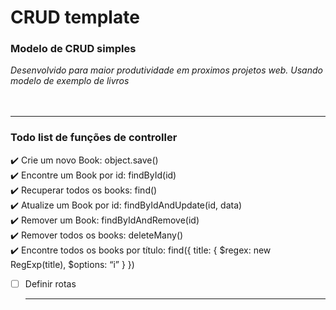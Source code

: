 # CRUD template 
### Modelo de CRUD simples 
*Desenvolvido para maior produtividade em proximos projetos web. Usando modelo de exemplo de livros*
<br><br><br>
<hr>

### Todo list de funções de controller
:heavy_check_mark: Crie um novo Book: object.save()<br>
:heavy_check_mark: Encontre um Book por id: findById(id)<br>
:heavy_check_mark: Recuperar todos os books: find()<br>
:heavy_check_mark: Atualize um Book por id: findByIdAndUpdate(id, data)<br>
:heavy_check_mark: Remover um Book: findByIdAndRemove(id)<br>
:heavy_check_mark: Remover todos os books: deleteMany()<br>
:heavy_check_mark: Encontre todos os books por título: find({ title: { $regex: new RegExp(title), $options: “i” } })
- [ ] Definir rotas<hr>
